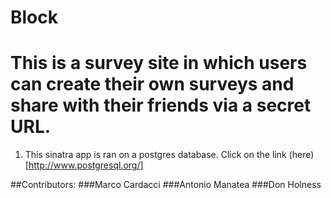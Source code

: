 Block
==================================
This is a survey site in which users can create their own surveys and share with their friends via a secret URL.
==================================
1. This sinatra app is ran on a postgres database. Click on the link (here)[http://www.postgresql.org/]

##Contributors:
###Marco Cardacci
###Antonio Manatea
###Don Holness

